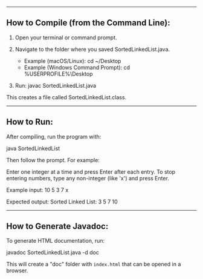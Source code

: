 
--------------------------------------------------
How to Compile (from the Command Line):
--------------------------------------------------
1. Open your terminal or command prompt.
2. Navigate to the folder where you saved SortedLinkedList.java.
   - Example (macOS/Linux):
     cd ~/Desktop
   - Example (Windows Command Prompt):
     cd %USERPROFILE%\Desktop

3. Run:
   javac SortedLinkedList.java

This creates a file called SortedLinkedList.class.

--------------------------------------------------
How to Run:
--------------------------------------------------
After compiling, run the program with:

   java SortedLinkedList

Then follow the prompt. For example:

   Enter one integer at a time and press Enter after each entry.
   To stop entering numbers, type any non-integer (like 'x') and press Enter.

Example input:
10
5
3
7
x

Expected output:
Sorted Linked List:
3 5 7 10

--------------------------------------------------
How to Generate Javadoc:
--------------------------------------------------
To generate HTML documentation, run:

   javadoc SortedLinkedList.java -d doc

This will create a "doc" folder with `index.html` that can be opened in a browser.

